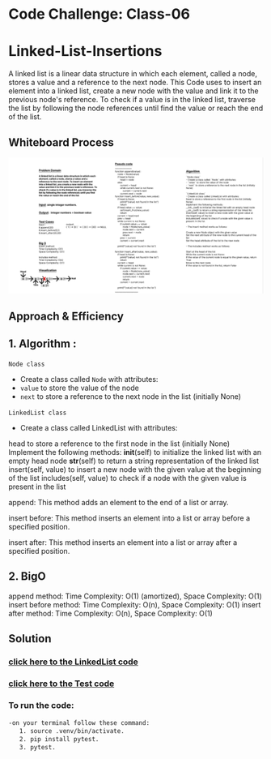 # Code Challenge: Class-06
# Linked-List-Insertions
A linked list is a linear data structure in which each element, called a node, stores a value and a reference to the next node. This Code uses to insert an element into a linked list, create a new node with the value and link it to the previous node's reference. To check if a value is in the linked list, traverse the list by following the node references until find the value or reach the end of the list.

## Whiteboard Process
![](../assest/whiteboredcc06.png)


## Approach & Efficiency
## 1. Algorithm :
`Node class`
- Create a class called `Node` with attributes:
- `value` to store the value of the node
- `next` to store a reference to the next node in the list (initially None)

`LinkedList class`
- Create a class called LinkedList with attributes:
 
 head to store a reference to the first node in the list (initially None)
    Implement the following methods:
     __init__(self) to initialize the linked list with an empty head node
     __str__(self) to return a string representation of the linked list
     insert(self, value) to insert a new node with the given value at the beginning of the list
     includes(self, value) to check if a node with the given value is present in the list

append: This method adds an element to the end of a list or array. 

insert before: This method inserts an element into a list or array before a specified position. 

insert after: This method inserts an element into a list or array after a specified position. 


## 2. BigO
   append method: Time Complexity: O(1) (amortized), Space Complexity: O(1)
   insert before method: Time Complexity: O(n), Space Complexity: O(1)
   insert after method: Time Complexity: O(n), Space Complexity: O(1)


## Solution
### [click here to the LinkedList code](./linked-list-insertions.py)
### [click here to the Test code](../tests/test_linkedlist%7C%7C.py)
### To run the code:
    -on your terminal follow these command:
       1. source .venv/bin/activate.
       2. pip install pytest.
       3. pytest.